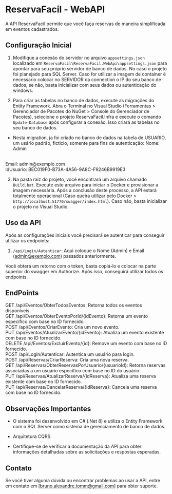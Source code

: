 # ReservaFacil - WebAPI

A API ReservaFacil permite que você faça reservas de maneira simplificada em eventos cadastrados.

## Configuração Inicial

1. Modifique a conexão do servidor no arquivo `appsettings.json` localizado em `ReservaFacil\ReservaFacil.WebApi\appsettings.json` para apontar para seu próprio servidor de banco de dados. No caso o projeto foi planejado para SQL Server. Caso for utilizar a imagem de container é necessario colocar no SERVIDOR da connection o IP do seu banco de dados, se não, basta inicializar com seus dados ou autenticação do windows. 

2. Para criar as tabelas no banco de dados, execute as migrações do Entity Framework. Abra o Terminal no Visual Studio (Ferramentas > Gerenciador de Pacotes do NuGet > Console do Gerenciador de Pacotes), selecione o projeto ReservaFacil.Infra e execute o comando `Update-Database` após configurar a conexão. Isso criará as tabelas no seu banco de dados.
 - Nesta migration, ja foi criado no banco de dados na tabela de USUARIO, um usário padrão, ficticio, somente para fins de autenticação:
 Nome: Admin
 <br>
 Email: admin@exemplo.com
  <br>
 IdUsuario: BEC019F0-B73A-4A56-9A8C-F9246B9919E3
  <br>

3. Na pasta raiz do projeto, você encontrará um arquivo chamado `Build.bat`. Execute este arquivo para iniciar o Docker e provisionar a imagem necessária. Após a conclusão deste processo, a API estará totalmente operacional (Caso queira utilizar pelo Docker > `http://localhost:51770/swagger/index.html`). Caso não, basta inicializar o projeto no Visual Studio.

## Uso da API

Após as configurações iniciais você precisará se autenticar para conseguir utilizar os endpoints: 

1. `/api/Login/Autenticar`: Aqui coloque o Nome (Admin) e Email (admin@exemplo.com) passados anteriormente.

Você obterá um retorno com o token, basta copiá-lo e colocar na parte superior do swagger em Authorize. Após isso, conseguirá utilizar todos os endpoints.

## EndPoints
GET /api/Eventos/ObterTodosEventos: Retorna todos os eventos disponíveis.
 <br>
GET /api/Eventos/ObterEventoPorId/{idEvento}: Retorna um evento específico com base no ID fornecido.
 <br>
POST /api/Eventos/CriarEvento: Cria um novo evento.
 <br>
PUT /api/Eventos/AtualizarEvento/{idEvento}: Atualiza um evento existente com base no ID fornecido.
 <br>
DELETE /api/Eventos/ExcluirEvento/{id}: Remove um evento com base no ID fornecido.
 <br>
POST /api/Login/Autenticar: Autentica um usuário para login.
 <br>
POST /api/Reservas/CriarReserva: Cria uma nova reserva.
 <br>
GET /api/Reservas/ObterReservasPorUsuario/{usuarioId}: Retorna reservas associadas a um usuário específico com base 
no ID do usuário.
 <br>
PUT /api/Reservas/AtualizarReserva/{idReserva}: Atualiza uma reserva existente com base no ID fornecido.
 <br>
PUT /api/Reservas/CancelarReserva/{idReserva}: Cancela uma reserva com base no ID fornecido.
 <br>

## Observações Importantes

- O sistema foi desenvolvido em C# (.Net 8) e utiliza o Entity Framework com o SQL Server como sistema de gerenciamento de banco de dados. 

- Arquitetura CQRS.

- Certifique-se de verificar a documentação da API para obter informações detalhadas sobre as solicitações e respostas esperadas.

## Contato

Se você tiver alguma dúvida ou encontrar problemas ao usar a API, entre em contato em [bruno.alexandre.tomm@gmail.com] para obter suporte.




